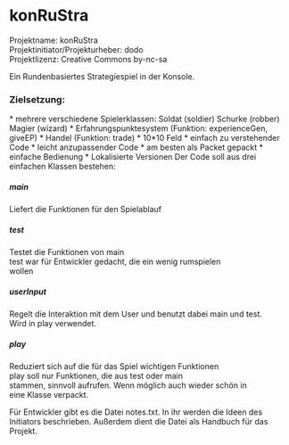 konRuStra
=========
<p>
Projektname:                        konRuStra <br>
Projektinitiator/Projekturheber:    dodo <br>
Projektlizenz:                      Creative Commons by-nc-sa <br>
</p>
Ein Rundenbasiertes Strategiespiel in der Konsole.<br>
<h3>Zielsetzung:</h3>
* mehrere verschiedene Spielerklassen: Soldat (soldier) Schurke (robber) Magier (wizard)
* Erfahrungspunktesystem (Funktion: experienceGen, giveEP)
* Handel (Funktion: trade)
* 10*10 Feld
* einfach zu verstehender Code
* leicht anzupassender Code
* am besten als Packet gepackt
* einfache Bedienung
* Lokalisierte Versionen
Der Code soll aus drei einfachen Klassen bestehen:

<h5>main</h5> 
<p>
Liefert die Funktionen für den Spielablauf <br>
</p>

<h5>test</h5> 
<p>
Testet die Funktionen von main <br>
test war für Entwickler gedacht, die ein wenig rumspielen <br>
wollen
</p>

<h5>userInput</h5>
<p>
Regelt die Interaktion mit dem User und benutzt dabei main und test. <br>
Wird in play verwendet. <br>
</p>

<h5>play</h5>
<p>
Reduziert sich auf die für das Spiel wichtigen Funktionen <br>
play soll nur Funktionen, die aus test oder main <br>
stammen, sinnvoll aufrufen. Wenn möglich auch wieder schön in <br>
eine Klasse verpackt. 
</p>
<p>
Für Entwickler gibt es die Datei notes.txt. In ihr werden die Ideen
des Initiators beschrieben. Außerdem dient die Datei als Handbuch
für das Projekt.
</p>


